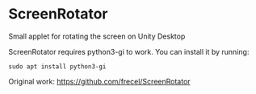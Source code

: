 # ScreenRotator
Small applet for rotating the screen on Unity Desktop

ScreenRotator requires python3-gi to work. You can install it by running:
```
sudo apt install python3-gi
```

Original work: https://github.com/frecel/ScreenRotator
